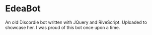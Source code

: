 # EdeaBot

An old Discordie bot written with JQuery and RiveScript.
Uploaded to showcase her. I was proud of this bot once upon a time.
